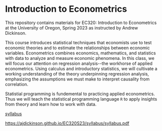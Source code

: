 # Introduction to Econometrics

This repository contains materials for EC320: Introduction to Econometrics at the University of Oregon, Spring 2023 as instructed by Andrew Dickinson.

This course introduces statistical techniques that economists use to test economic theories and to estimate the relationships between economic variables. Econometrics combines economics, mathematics, and statistics with data to analyze and measure economic phenomena. In this class, we will focus our attention on regression analysis--the workhorse of applied econometrics. Using calculus and introductory statistics, we  will cultivate a working understanding of the theory underpinning regression analysis, emphasizing the assumptions we must make to interpret causality from correlation. 

Statistial programming is fundemental to practicing applied econometrics. Thus we will teach the statistical programming language `R` to apply insights from theory and learn how to work with data. 


[syllabus](https://ajdickinson.github.io/EC320S23/syllabus/syllabus.pdf)  

https://ajdickinson.github.io/EC320S23/syllabus/syllabus.pdf
